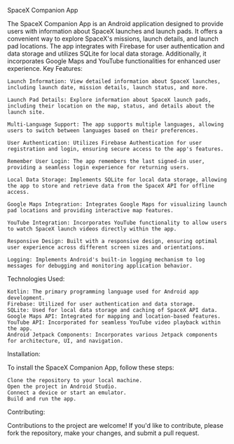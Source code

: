SpaceX Companion App

The SpaceX Companion App is an Android application designed to provide users with information about SpaceX launches and launch pads. It offers a convenient way to explore SpaceX's missions, launch details, and launch pad locations. The app integrates with Firebase for user authentication and data storage and utilizes SQLite for local data storage. Additionally, it incorporates Google Maps and YouTube functionalities for enhanced user experience.
Key Features:

    Launch Information: View detailed information about SpaceX launches, including launch date, mission details, launch status, and more.

    Launch Pad Details: Explore information about SpaceX launch pads, including their location on the map, status, and details about the launch site.

    Multi-Language Support: The app supports multiple languages, allowing users to switch between languages based on their preferences.

    User Authentication: Utilizes Firebase Authentication for user registration and login, ensuring secure access to the app's features.

    Remember User Login: The app remembers the last signed-in user, providing a seamless login experience for returning users.

    Local Data Storage: Implements SQLite for local data storage, allowing the app to store and retrieve data from the SpaceX API for offline access.

    Google Maps Integration: Integrates Google Maps for visualizing launch pad locations and providing interactive map features.

    YouTube Integration: Incorporates YouTube functionality to allow users to watch SpaceX launch videos directly within the app.

    Responsive Design: Built with a responsive design, ensuring optimal user experience across different screen sizes and orientations.

    Logging: Implements Android's built-in logging mechanism to log messages for debugging and monitoring application behavior.

Technologies Used:

    Kotlin: The primary programming language used for Android app development.
    Firebase: Utilized for user authentication and data storage.
    SQLite: Used for local data storage and caching of SpaceX API data.
    Google Maps API: Integrated for mapping and location-based features.
    YouTube API: Incorporated for seamless YouTube video playback within the app.
    Android Jetpack Components: Incorporates various Jetpack components for architecture, UI, and navigation.

Installation:

To install the SpaceX Companion App, follow these steps:

    Clone the repository to your local machine.
    Open the project in Android Studio.
    Connect a device or start an emulator.
    Build and run the app.

Contributing:

Contributions to the project are welcome! If you'd like to contribute, please fork the repository, make your changes, and submit a pull request.


